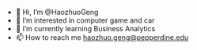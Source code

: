- 👋 Hi, I’m @HaozhuoGeng
- 👀 I’m interested in computer game and car
- 🌱 I’m currently learning Business Analytics
- 📫 How to reach me haozhuo.geng@pepperdine.edu

<!---
HaozhuoGeng/HaozhuoGeng is a ✨ special ✨ repository because its `README.md` (this file) appears on your GitHub profile.
You can click the Preview link to take a look at your changes.
--->
